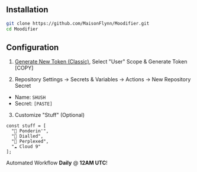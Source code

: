 ## Installation

```bash
git clone https://github.com/MaisonFlynn/Moodifier.git
cd Moodifier
```

## Configuration

1. [Generate New Token (Classic)](https://github.com/settings/tokens), Select "User" Scope & Generate Token [COPY]

2. Repository Settings → Secrets & Variables → Actions → New Repository Secret
  - Name: `SHUSH`
  - Secret: `[PASTE]`

3. Customize "Stuff" (Optional)
```
const stuff = [
  "💭 Ponderin'",
  "🎯 Dialled",
  "🧩 Perplexed",
  "☁️ Cloud 9"
];
```

Automated Workflow **Daily** @ **12AM UTC**!
